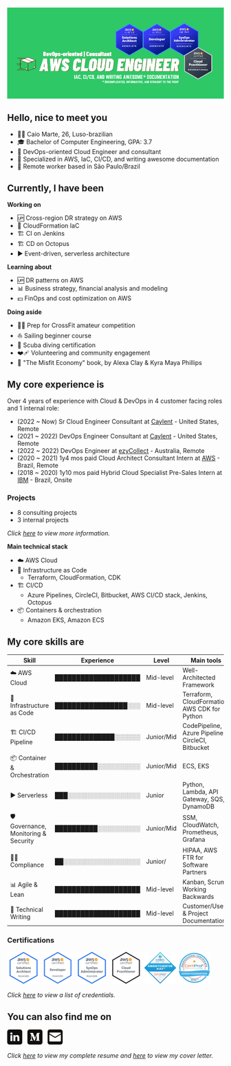 ![Banner](./assets/banner.png)

## Hello, nice to meet you
- :raising_hand_man: Caio Marte, 26, Luso-brazilian
- :mortar_board: Bachelor of Computer Engineering, GPA: 3.7
- :briefcase: DevOps-oriented Cloud Engineer and consultant
- :toolbox: Specialized in AWS, IaC, CI/CD, and writing awesome documentation
- :pushpin: Remote worker based in São Paulo/Brazil

## Currently, I have been
**Working on**
- :up: Cross-region DR strategy on AWS
- :bricks: CloudFormation IaC
- :building_construction: CI on Jenkins
- :building_construction: CD on Octopus
- :arrow_forward: Event-driven, serverless architecture

**Learning about**
- :up: DR patterns on AWS
- :bar_chart: Business strategy, financial analysis and modeling
- :dollar: FinOps and cost optimization on AWS

**Doing aside**
- :weight_lifting_man: Prep for CrossFit amateur competition
- :sailboat: Sailing beginner course
- :diving_mask: Scuba diving certification
- :mending_heart: Volunteering and community engagement
- :open_book: "The Misfit Economy" book, by Alexa Clay & Kyra Maya Phillips

## My core experience is
Over 4 years of experience with Cloud & DevOps in 4 customer facing roles and 1 internal role:
- (2022 ~ Now) Sr Cloud Engineer Consultant at [Caylent](https://caylent.com/) - United States, Remote
- (2021 ~ 2022) DevOps Engineer Consultant at [Caylent](https://caylent.com/) - United States, Remote
- (2022 ~ 2022) DevOps Engineer at [ezyCollect](https://www.ezycollect.com.au/) - Australia, Remote
- (2020 ~ 2021) 1y4 mos paid Cloud Architect Consultant Intern at [AWS](https://aws.amazon.com/professional-services/) - Brazil, Remote
- (2018 ~ 2020) 1y10 mos paid Hybrid Cloud Specialist Pre-Sales Intern at [IBM](https://www.ibm.com/cloud/hybrid) - Brazil, Onsite

### Projects
- 8 consulting projects
- 3 internal projects

*Click <a href="https://www.linkedin.com/in/caiomarte/details/projects/" target="_blank">here</a> to view more information.*

**Main technical stack**
- :cloud: AWS Cloud
- :bricks: Infrastructure as Code
  - Terraform, CloudFormation, CDK
- :building_construction: CI/CD
  - Azure Pipelines, CircleCI, Bitbucket, AWS CI/CD stack, Jenkins, Octopus
- :package: Containers & orchestration 
  - Amazon EKS, Amazon ECS

## My core skills are
| Skill                                      | Experience           | Level      | Main tools                                         |
| ------------------------------------------ | -------------------- | ---------- | -------------------------------------------------- |
| :cloud: AWS Cloud                          | ████████████████████ | Mid-level  | Well-Architected Framework                         |
| :bricks: Infrastructure as Code            | █████████████████░░░ | Mid-level  | Terraform, CloudFormation, AWS CDK for Python      |
| :building_construction: CI/CD Pipeline     | ██████████████░░░░░░ | Junior/Mid | CodePipeline, Azure Pipelines, CircleCI, Bitbucket |
| :package: Container & Orchestration        | ██████████░░░░░░░░░░ | Junior/Mid | ECS, EKS                                           |
| :arrow_forward: Serverless                 | ███░░░░░░░░░░░░░░░░░ | Junior     | Python, Lambda, API Gateway, SQS, DynamoDB         |
| :shield: Governance, Monitoring & Security | ██████████░░░░░░░░░░ | Junior/Mid | SSM, CloudWatch, Prometheus, Grafana               |
| :male_detective: Compliance                | ██░░░░░░░░░░░░░░░░░░ | Junior/    | HIPAA, AWS FTR for Software Partners               |
| :bar_chart: Agile & Lean                   | ████████████████████ | Mid-level  | Kanban, Scrum, Working Backwards                   |
| :memo: Technical Writing                   | ████████████████████ | Mid-level  | Customer/User & Project Documentation              |

### Certifications
<a href="https://www.credly.com/badges/89a2dcd9-9996-4f88-af1b-b85a7794b2dd/public_url" target="_blank"><img src="./assets/certs/aws-certified-solutions-architect-associate.png" width="15%"/></a>
<a href="https://www.credly.com/badges/6e5852d1-e907-47c1-b8cf-33a04a72002a/public_url" target="_blank"><img src="./assets/certs/aws-certified-developer-associate.png" width="15%"/></a>
<a href="https://www.credly.com/badges/e0a706f3-a368-493c-ada1-a3b089e07cab/public_url" target="_blank"><img src="./assets/certs/aws-certified-sysops-administrator-associate.png" width="15%"/></a>
<a href="https://www.credly.com/badges/fc044a9a-b781-4d84-a526-89f20a9373de/public_url" target="_blank"><img src="./assets/certs/aws-certified-cloud-practitioner.png" width="15%"/></a>
<a href="https://www.credly.com/badges/c6163fb3-359f-4e22-aaad-428323e06e96/public_url" target="_blank"><img src="./assets/certs/kanban-foundation-kikf.png" width="15%"/></a>
<a href="https://www.credly.com/badges/95ff1e53-709e-4d26-925c-75f96de33465/public_url" target="_blank"><img src="./assets/certs/scrum-foundation-professional-certificate-sfpc.1.png" width="15%"/></a>

*Click <a href="https://www.credly.com/users/caiomarte/badges" target="_blank">here</a> to view a list of credentials.*

## You can also find me on
<a href="https://pushandroll.com" target="_blank"><img src="./assets/icons/in.png" target="_blank" style="width: 7%;"></a>&nbsp;&nbsp;
<a href="https://blog.pushandroll.com" target="_blank"><img src="./assets/icons/md.png" target="_blank" style="width: 7%;"></a>&nbsp;&nbsp;
<a href="mailto:caiomarte@pushandroll.com" target="_blank"><img src="./assets/icons/gm.png" target="_blank" style="width: 7%;"></a>

*Click <a href="./assets/Resume_EN_v26Mar2022_Cloud_Engineer.pdf" target="_blank">here</a> to view my complete resume and <a href="./assets/Cover_Letter_EN_v26Mar2022_Cloud_Engineer.pdf" target="_blank">here</a> to view my cover letter.*
